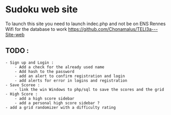 # Sudoku web site
To launch this site you need to launch indec.php and not be on ENS Rennes Wifi for the database to work
https://github.com/Chonamalus/TELI3a---Site-web

## TODO :
    - Sign up and Login :
        - Add a check for the already used name
        - Add hash to the password
        - add an alert to confirm registration and login
        - add alerts for error in logins and registration
    - Save Scoree :
        - link the win Windows to php/sql to save the scores and the grid
    - High Score : 
        - add a high score sidebar
        - add a personal high score sidebar ?
    - add a grid randomizer with a difficulty rating